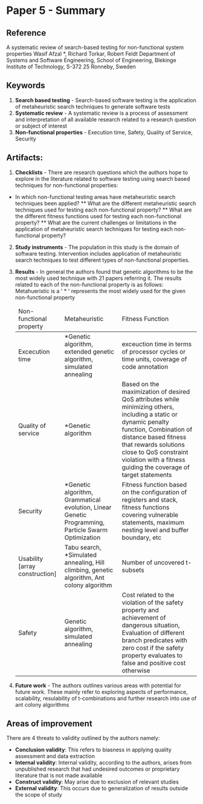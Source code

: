 # Paper 5 - Summary

## Reference
A systematic review of search-based testing for non-functional system properties
Wasif Afzal *, Richard Torkar, Robert Feldt
Department of Systems and Software Engineering, School of Engineering, Blekinge Institute of Technology, S-372 25 Ronneby, Sweden

## Keywords

1. **Search based testing** - Search-based software testing is the application of metaheuristic search techniques to generate software
tests
2. **Systematic review** - A systematic review is a process of assessment and interpretation
of all available research related to a research question or subject
of interest
3. **Non-functional properties** - Execution time, Safety, Quality of Service, Security


## Artifacts:

1. **Checklists** - There are research questions which the authors hope to explore in the literature related to software testing using search based techniques for non-functional properties:
  * In which non-functional testing areas have metaheuristic search techniques been applied?
        ** What are the different metaheuristic search techniques used for testing each non-functional property?
        ** What are the different fitness functions used for testing each non-functional property?
        ** What are the current challenges or limitations in the application of metaheuristic search techniques for testing each non-functional property?

2. **Study instruments** - The population in this study is the domain of software testing. Intervention includes application of metaheuristic search techniques to test different types of non-functional properties.

3. **Results** - In general the authors found that genetic algorithms to be the most widely used technique with 21 papers referring it. The results related to each of the non-functional property is as follows:
    Metahueristic is a ' * ' represents the most widely used for the given non-functional property
    <table>
    <thead>
    <b>
    <td> Non-functional property </td><td> Metaheuristic </td><td> Fitness Function </td>
    </b>
    </thead>
    <tr>
    <td> Excecution time </td><td> *Genetic algorithm, extended genetic algorithm, simulated annealing </td><td> exceuction time in terms of processor cycles or time units, coverage of code annotation </td>
    </tr>
    <tr>
    <td> Quality of service </td><td> *Genetic algorithm </td><td> Based on the maximization of desired QoS attributes while minimizing others, including a static or dynamic penalty function, Combination of distance based fitness that rewards solutions close to QoS constraint violation with a fitness guiding the coverage of target statements </td>
    </tr>
    <tr>
    <td> Security </td><td> *Genetic algorithm, Grammatical evolution, Linear Genetic Programming, Particle Swarm Optimization </td><td> Fitness function based on the configuration of registers and stack,  fitness functions covering vulnerable statements, maximum nesting level and buffer boundary, etc </td>
    </tr>
    <tr>
    <td> Usability [array construction] </td><td> Tabu search, *Simulated annealing, Hill climbing, genetic algorithm, Ant colony algorithm </td><td> Number of uncovered t-subsets </td>
    </tr>
    <tr>
    <td> Safety </td><td> Genetic algorithm, simulated annealing </td><td> Cost related to the violation of the safety property and achievement of dangerous situation, Evaluation of different branch predicates with zero cost if the safety property evaluates to false and positive cost otherwise </td>
    </tr>
    </table>
4. **Future work** - The authors outlines various areas with potential for future work. These mainly refer to exploring aspects of performance, scalability, resulability of t-combinations and further research into use of ant colony algorithms 

## Areas of improvement
There are 4 threats to validity outlined by the authors namely:
 * **Conclusion validity**: This refers to biasness in applying quality assessment and data extraction
 * **Internal validity**: Internal validity, according to the authors, arises from unpublished research that had undesired outcomes or proprietary literature that is not made available
 * **Construct validity**: May arise due to exclusion of relevant studies
 * **External validity**: This occurs due to generalization of results outside the scope of study
